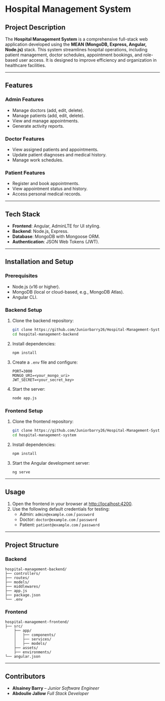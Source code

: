 # **Hospital Management System**

## **Project Description**
The **Hospital Management System** is a comprehensive full-stack web application developed using the **MEAN (MongoDB, Express, Angular, Node.js)** stack. This system streamlines hospital operations, including patient management, doctor schedules, appointment bookings, and role-based user access. It is designed to improve efficiency and organization in healthcare facilities.

---

## **Features**
### **Admin Features**
- Manage doctors (add, edit, delete).
- Manage patients (add, edit, delete).
- View and manage appointments.
- Generate activity reports.

### **Doctor Features**
- View assigned patients and appointments.
- Update patient diagnoses and medical history.
- Manage work schedules.

### **Patient Features**
- Register and book appointments.
- View appointment status and history.
- Access personal medical records.

---

## **Tech Stack**
- **Frontend**: Angular, AdminLTE for UI styling.
- **Backend**: Node.js, Express.
- **Database**: MongoDB with Mongoose ORM.
- **Authentication**: JSON Web Tokens (JWT).

---

## **Installation and Setup**

### **Prerequisites**
- Node.js (v16 or higher).
- MongoDB (local or cloud-based, e.g., MongoDB Atlas).
- Angular CLI.

### **Backend Setup**
1. Clone the backend repository:
   ```bash
   git clone https://github.com/Juniorbarry26/Hospital-Management-System
   cd hospital-management-backend
   ```
2. Install dependencies:
   ```bash
   npm install
   ```
3. Create a `.env` file and configure:
   ```env
   PORT=3000
   MONGO_URI=<your_mongo_uri>
   JWT_SECRET=<your_secret_key>
   ```
4. Start the server:
   ```bash
   node app.js
   ```

### **Frontend Setup**
1. Clone the frontend repository:
   ```bash
   git clone https://github.com/Juniorbarry26/Hospital-Management-System
   cd hospital-management-system
   ```
2. Install dependencies:
   ```bash
   npm install
   ```
3. Start the Angular development server:
   ```bash
   ng serve
   ```

---

## **Usage**
1. Open the frontend in your browser at [http://localhost:4200](http://localhost:4200).
2. Use the following default credentials for testing:
   - Admin: `admin@example.com` / `password`
   - Doctor: `doctor@example.com` / `password`
   - Patient: `patient@example.com` / `password`

---

## **Project Structure**
### **Backend**
```
hospital-management-backend/
├── controllers/
├── routes/
├── models/
├── middlewares/
├── app.js
├── package.json
└── .env
```

### **Frontend**
```
hospital-management-frontend/
├── src/
    ├── app/
    │   ├── components/
    │   ├── services/
    │   ├── models/
    ├── assets/
    ├── environments/
└── angular.json
```

---

## **Contributors**
- **Alsainey Barry** – *Junior Software Engineer*
- **Abdoulie Jallow** *Full Stack Developer*
